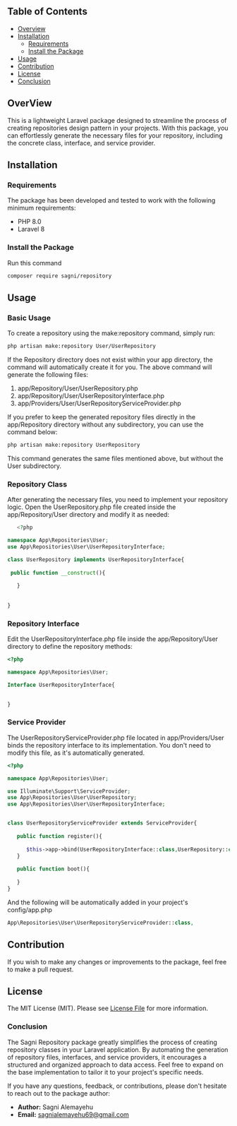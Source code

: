 ## Table of Contents

- [Overview](#overview)
- [Installation](#installation)
    - [Requirements](#requirements)
    - [Install the Package](#install-the-package)
- [Usage](#usage)
- [Contribution](#contribution)
- [License](#license)
- [Conclusion](#conclusion)

## OverView

This is a lightweight Laravel package designed to streamline the process of creating repositories design pattern in your projects. With this package, you can effortlessly generate the necessary files for your repository, including the concrete class, interface, and service provider.

## Installation

### Requirements
The package has been developed and tested to work with the following minimum requirements:

- PHP 8.0
- Laravel 8

### Install the Package
Run this command

```bash
composer require sagni/repository
```



## Usage

### Basic Usage 

To create a repository using the make:repository command, simply run:

```bash
php artisan make:repository User/UserRepository
```

<!-- After runnig the command the following files will be automatically created in your project  -->
If the Repository directory does not exist within your app directory, the command will automatically create it for you. The above command will generate the following files:

   1. app/Repository/User/UserRepository.php
   2. app/Repository/User/UserRepositoryInterface.php
   3. app/Providers/User/UserRepositoryServiceProvider.php

If you prefer to keep the generated repository files directly in the app/Repository directory without any subdirectory, you can use the command below:

```bash
php artisan make:repository UserRepository
```
This command generates the same files mentioned above, but without the User subdirectory.




### Repository Class
After generating the necessary files, you need to implement your repository logic. Open the UserRepository.php file created inside the app/Repository/User directory and modify it as needed:

```php
   <?php

namespace App\Repositories\User;
use App\Repositories\User\UserRepositoryInterface;

class UserRepository implements UserRepositoryInterface{
 
 public function __construct(){
     
   }
   
   
}
```

### Repository Interface
Edit the UserRepositoryInterface.php file inside the app/Repository/User directory to define the repository methods:

```php
<?php

namespace App\Repositories\User;

Interface UserRepositoryInterface{

  
}
```
### Service Provider

The UserRepositoryServiceProvider.php file located in app/Providers/User binds the repository interface to its implementation. You don't need to modify this file, as it's automatically generated.

```php
<?php

namespace App\Repositories\User;

use Illuminate\Support\ServiceProvider;
use App\Repositories\User\UserRepository;
use App\Repositories\User\UserRepositoryInterface;


class UserRepositoryServiceProvider extends ServiceProvider{
   
   public function register(){
   
      $this->app->bind(UserRepositoryInterface::class,UserRepository::class);
   }
   
   public function boot(){
   
   }
}
```
And the following will be automatically added in your project's config/app.php

```php
App\Repositories\User\UserRepositoryServiceProvider::class,
```
## Contribution

If you wish to make any changes or improvements to the package, feel free to make a pull request.

## License

The MIT License (MIT). Please see [License File](LICENSE.md) for more information.

### Conclusion

The Sagni Repository package greatly simplifies the process of creating repository classes in your Laravel application. By automating the generation of repository files, interfaces, and service providers, it encourages a structured and organized approach to data access. Feel free to expand on the base implementation to tailor it to your project's specific needs.

If you have any questions, feedback, or contributions, please don't hesitate to reach out to the package author:

- **Author:** Sagni Alemayehu
- **Email:** [sagnialemayehu69@gmail.com](mailto:sagnialemayehu69@gmail.com)

